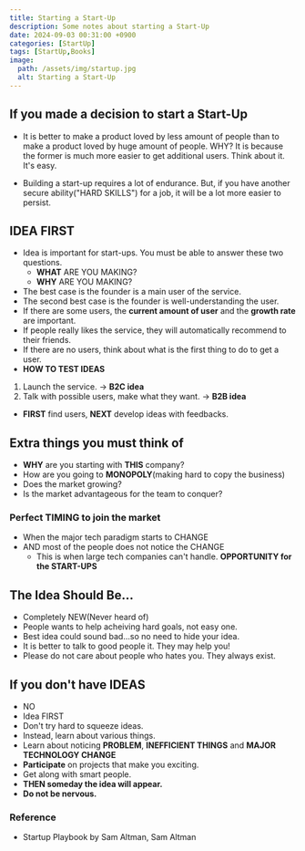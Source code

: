 ```yaml
---
title: Starting a Start-Up
description: Some notes about starting a Start-Up
date: 2024-09-03 00:31:00 +0900
categories: [StartUp]
tags: [StartUp,Books]
image:
  path: /assets/img/startup.jpg
  alt: Starting a Start-Up
---
```


## If you made a decision to start a Start-Up

- It is better to make a product loved by less amount of people than to make a product loved by huge amount of people. WHY? It is because the former is much more easier to get additional users. Think about it. It's easy.

- Building a start-up requires a lot of endurance. But, if you have another secure ability("HARD SKILLS") for a job, it will be a lot more easier to persist. 

## IDEA FIRST

- Idea is important for start-ups. You must be able to answer these two questions. 
  - **WHAT** ARE YOU MAKING?
  - **WHY** ARE YOU MAKING?
- The best case is the founder is a main user of the service. 
- The second best case is the founder is well-understanding the user.
- If there are some users, the **current amount of user** and the **growth rate** are important.
- If people really likes the service, they will automatically recommend to their friends.
- If there are no users, think about what is the first thing to do to get a user.
- **HOW TO TEST IDEAS**
1. Launch the service. -> **B2C idea**
2. Talk with possible users, make what they want. -> **B2B idea**
- **FIRST** find users, **NEXT** develop ideas with feedbacks.
  

## Extra things you must think of
- **WHY** are you starting with __THIS__ company?
- How are you going to **MONOPOLY**(making hard to copy the business)
- Does the market growing?
- Is the market advantageous for the team to conquer?

### Perfect TIMING to join the market
- When the major tech paradigm starts to CHANGE
- AND most of the people does not notice the CHANGE
  - This is when large tech companies can't handle. **OPPORTUNITY for the START-UPS**

## The Idea Should Be...
- Completely NEW(Never heard of)
- People wants to help acheiving hard goals, not easy one.
- Best idea could sound bad...so no need to hide your idea.
- It is better to talk to good people it. They may help you!
- Please do not care about people who hates you. They always exist.

## If you don't have IDEAS
- NO
- Idea FIRST
- Don't try hard to squeeze ideas. 
- Instead, learn about various things. 
- Learn about noticing **PROBLEM**, **INEFFICIENT THINGS** and **MAJOR TECHNOLOGY CHANGE**
- **Participate** on projects that make you exciting.
- Get along with smart people. 
- **THEN someday the idea will appear.**
- **Do not be nervous.**

### Reference
- Startup Playbook by Sam Altman, Sam Altman